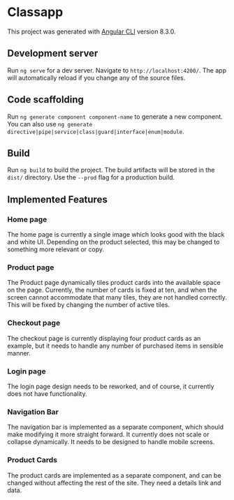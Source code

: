 # Classapp

This project was generated with [Angular CLI](https://github.com/angular/angular-cli) version 8.3.0.

## Development server

Run `ng serve` for a dev server. Navigate to `http://localhost:4200/`. The app will automatically reload if you change any of the source files.

## Code scaffolding

Run `ng generate component component-name` to generate a new component. You can also use `ng generate directive|pipe|service|class|guard|interface|enum|module`.

## Build

Run `ng build` to build the project. The build artifacts will be stored in the `dist/` directory. Use the `--prod` flag for a production build.

## Implemented Features

### Home page
The home page is currently a single image which looks good with the black and white UI. Depending on the product selected, this may be changed to something more relevant or copy.

### Product page
The Product page dynamically tiles product cards into the available space on the page. Currently, the number of cards is fixed at ten, and when the screen cannot accommodate that many tiles, they are not handled correctly. This will be fixed by changing the number of active tiles.

### Checkout page
The checkout page is currently displaying four product cards as an example, but it needs to handle any number of purchased items in sensible manner. 

### Login page
The login page design needs to be reworked, and of course, it currently does not have functionality. 

### Navigation Bar
The navigation bar is implemented as a separate component, which should make modifying it more straight forward. It currently does not scale or collapse dynamically. It needs to be designed to handle mobile screens.

### Product Cards
The product cards are implemented as a separate component, and can be changed without affecting the rest of the site. They need a details link and data.


